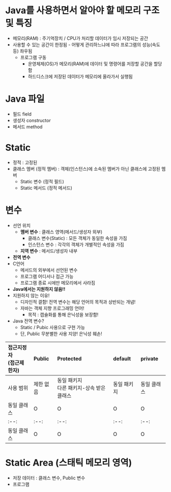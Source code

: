 # Java를 사용하면서 알아야 할 메모리 구조 및 특징
- 메모리(RAM) : 주기억장치 / CPU가 처리할 데이터가 임시 저장되는 공간
- 사용할 수 있는 공간이 한정됨 - 어떻게 관리하느냐에 따라 프로그램의 성능(속도 등) 좌우됨
  - 프로그램 구동
    - 운영체제(OS)가 메모리(RAM)에 데이터 및 명령어를 저장할 공간을 할당함
    - 하드디스크에 저장된 데이터가 메모리에 올라가서 실행됨

# Java 파일
- 필드 field
- 생성자 constructor
- 메서드 method 

# Static
- 정적 : 고정된
- 클래스 멤버 (정적 멤버) : 객체(인스턴스)에 소속된 멤버가 아닌 클래스에 고정된 멤버
  - Static 변수 (정적 필드)
  - Static 메서드 (정적 메서드)

# 변수
- 선언 위치
  - **멤버 변수** : 클래스 영역(메서드/생성자 외부)
    - 클래스 변수(Static) : 모든 객체가 동일한 속성을 가짐
    - 인스턴스 변수 : 각각의 객체가 개별적인 속성을 가짐
  - **지역 변수** : 메서드/생성자 내부
- **전역 변수**
- C언어
  - 메서드의 외부에서 선언된 변수
  - 프로그램 어디서나 접근 가능
  - 프로그램 종료 시에만 메모리에서 사라짐
- **Java에서는 지원하지 않음!!**
- 지원하지 않는 이유!
  - 디자인적 결함! 전역 변수는 해당 언어의 목적과 상반되는 개념!
  - 자바는 객체 지향 프로그래밍 언어!
    - 목적 : 캡슐화를 통해 은닉성을 보장함!
- Java 전역 변수?
  - Static / Pubic 사용으로 구현 가능
  - 단, Public 무분별한 사용 지양! 은닉성 훼손!
 
|접근지정자<br>(접근제한자)|Public|Protected|default|private|
|:--|:--|:--|:--|:--|
|사용 범위|제한 없음|동일 패키지<br>다른 패키지-상속 받은 클래스|동일 패키지|동일 클래스|
|동일 클래스| O | O | O | O |
|:--:|:--:|:--:|:--:|:--:|
|동일 클래스| O | O | O | O |

# Static Area (스태틱 메모리 영역)
- 저장 데이터 : 클래스 변수, Public 변수
- 프로그램 
